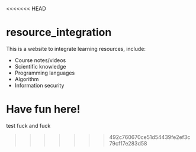 <<<<<<< HEAD
# resource_integration

This is a website to integrate learning resources, include:
- Course notes/videos
- Scientific knowledge
- Programming languages
- Algorithm
- Information security

Have fun here!
=======
test fuck and fuck
>>>>>>> 492c760670ce51d54439fe2ef3c79cf17e283d58
